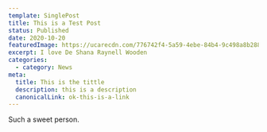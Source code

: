 ```yaml
---
template: SinglePost
title: This is a Test Post
status: Published
date: 2020-10-20
featuredImage: https://ucarecdn.com/776742f4-5a59-4ebe-84b4-9c498a8b288f/
excerpt: I love De Shana Raynell Wooden
categories:
  - category: News
meta:
  title: This is the tittle
  description: this is a description
  canonicalLink: ok-this-is-a-link
---
```

Such a sweet person.